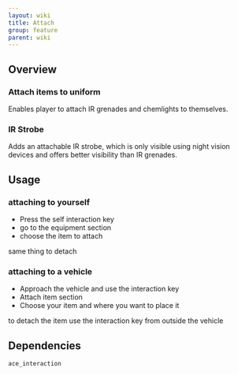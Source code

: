 ```yaml
---
layout: wiki
title: Attach
group: feature
parent: wiki
---
```


## Overview

### Attach items to uniform
Enables player to attach IR grenades and chemlights to themselves.

### IR Strobe
Adds an attachable IR strobe, which is only visible using night vision devices and offers better visibility than IR grenades.


## Usage

### attaching to yourself
- Press the self interaction key
- go to the equipment section
- choose the item to attach

same thing to detach

### attaching to a vehicle
- Approach the vehicle and use the interaction key
- Attach item section
- Choose your item and where you want to place it

to detach the item use the interaction key from outside the vehicle


## Dependencies

`ace_interaction`
